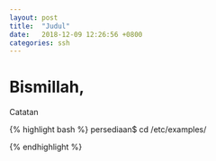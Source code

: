```yaml
---
layout: post
title:  "Judul"
date:   2018-12-09 12:26:56 +0800
categories: ssh
---
```


# Bismillah,

Catatan

{% highlight bash %}
persediaan$ cd /etc/examples/



{% endhighlight %}
